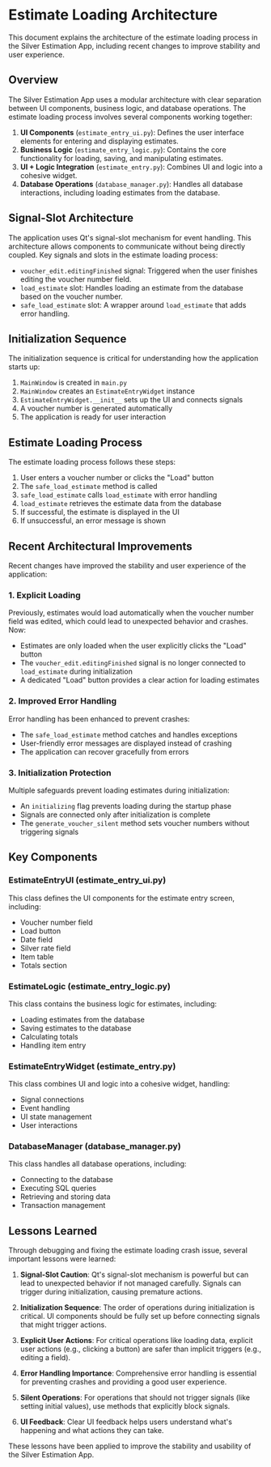 # Estimate Loading Architecture

This document explains the architecture of the estimate loading process in the Silver Estimation App, including recent changes to improve stability and user experience.

## Overview

The Silver Estimation App uses a modular architecture with clear separation between UI components, business logic, and database operations. The estimate loading process involves several components working together:

1. **UI Components** (`estimate_entry_ui.py`): Defines the user interface elements for entering and displaying estimates.
2. **Business Logic** (`estimate_entry_logic.py`): Contains the core functionality for loading, saving, and manipulating estimates.
3. **UI + Logic Integration** (`estimate_entry.py`): Combines UI and logic into a cohesive widget.
4. **Database Operations** (`database_manager.py`): Handles all database interactions, including loading estimates from the database.

## Signal-Slot Architecture

The application uses Qt's signal-slot mechanism for event handling. This architecture allows components to communicate without being directly coupled. Key signals and slots in the estimate loading process:

- `voucher_edit.editingFinished` signal: Triggered when the user finishes editing the voucher number field.
- `load_estimate` slot: Handles loading an estimate from the database based on the voucher number.
- `safe_load_estimate` slot: A wrapper around `load_estimate` that adds error handling.

## Initialization Sequence

The initialization sequence is critical for understanding how the application starts up:

1. `MainWindow` is created in `main.py`
2. `MainWindow` creates an `EstimateEntryWidget` instance
3. `EstimateEntryWidget.__init__` sets up the UI and connects signals
4. A voucher number is generated automatically
5. The application is ready for user interaction

## Estimate Loading Process

The estimate loading process follows these steps:

1. User enters a voucher number or clicks the "Load" button
2. The `safe_load_estimate` method is called
3. `safe_load_estimate` calls `load_estimate` with error handling
4. `load_estimate` retrieves the estimate data from the database
5. If successful, the estimate is displayed in the UI
6. If unsuccessful, an error message is shown

## Recent Architectural Improvements

Recent changes have improved the stability and user experience of the application:

### 1. Explicit Loading

Previously, estimates would load automatically when the voucher number field was edited, which could lead to unexpected behavior and crashes. Now:

- Estimates are only loaded when the user explicitly clicks the "Load" button
- The `voucher_edit.editingFinished` signal is no longer connected to `load_estimate` during initialization
- A dedicated "Load" button provides a clear action for loading estimates

### 2. Improved Error Handling

Error handling has been enhanced to prevent crashes:

- The `safe_load_estimate` method catches and handles exceptions
- User-friendly error messages are displayed instead of crashing
- The application can recover gracefully from errors

### 3. Initialization Protection

Multiple safeguards prevent loading estimates during initialization:

- An `initializing` flag prevents loading during the startup phase
- Signals are connected only after initialization is complete
- The `generate_voucher_silent` method sets voucher numbers without triggering signals

## Key Components

### EstimateEntryUI (estimate_entry_ui.py)

This class defines the UI components for the estimate entry screen, including:

- Voucher number field
- Load button
- Date field
- Silver rate field
- Item table
- Totals section

### EstimateLogic (estimate_entry_logic.py)

This class contains the business logic for estimates, including:

- Loading estimates from the database
- Saving estimates to the database
- Calculating totals
- Handling item entry

### EstimateEntryWidget (estimate_entry.py)

This class combines UI and logic into a cohesive widget, handling:

- Signal connections
- Event handling
- UI state management
- User interactions

### DatabaseManager (database_manager.py)

This class handles all database operations, including:

- Connecting to the database
- Executing SQL queries
- Retrieving and storing data
- Transaction management

## Lessons Learned

Through debugging and fixing the estimate loading crash issue, several important lessons were learned:

1. **Signal-Slot Caution**: Qt's signal-slot mechanism is powerful but can lead to unexpected behavior if not managed carefully. Signals can trigger during initialization, causing premature actions.

2. **Initialization Sequence**: The order of operations during initialization is critical. UI components should be fully set up before connecting signals that might trigger actions.

3. **Explicit User Actions**: For critical operations like loading data, explicit user actions (e.g., clicking a button) are safer than implicit triggers (e.g., editing a field).

4. **Error Handling Importance**: Comprehensive error handling is essential for preventing crashes and providing a good user experience.

5. **Silent Operations**: For operations that should not trigger signals (like setting initial values), use methods that explicitly block signals.

6. **UI Feedback**: Clear UI feedback helps users understand what's happening and what actions they can take.

These lessons have been applied to improve the stability and usability of the Silver Estimation App.